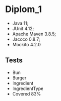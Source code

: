 # Diplom_1
* Java 11;
* JUnit 4.12;
* Apache Maven 3.8.5;
* Jacoco 0.8.7;
* Mockito 4.2.0

## Tests 
* Bun
* Burger
* Ingredient
* IngredientType
* Covered 83%